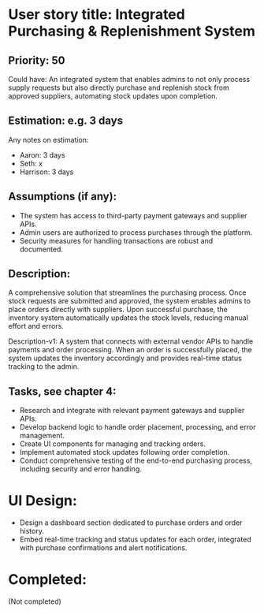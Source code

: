 # User story title: Integrated Purchasing & Replenishment System

## Priority: 50
Could have:
An integrated system that enables admins to not only process supply requests but also directly purchase and replenish stock from approved suppliers, automating stock updates upon completion.

## Estimation: e.g. 3 days
Any notes on estimation:
* Aaron: 3 days
* Seth: x
* Harrison: 3 days

## Assumptions (if any):
- The system has access to third-party payment gateways and supplier APIs.
- Admin users are authorized to process purchases through the platform.
- Security measures for handling transactions are robust and documented.

## Description:
A comprehensive solution that streamlines the purchasing process. Once stock requests are submitted and approved, the system enables admins to place orders directly with suppliers. Upon successful purchase, the inventory system automatically updates the stock levels, reducing manual effort and errors.

Description-v1:
A system that connects with external vendor APIs to handle payments and order processing. When an order is successfully placed, the system updates the inventory accordingly and provides real-time status tracking to the admin.

## Tasks, see chapter 4:
- Research and integrate with relevant payment gateways and supplier APIs.
- Develop backend logic to handle order placement, processing, and error management.
- Create UI components for managing and tracking orders.
- Implement automated stock updates following order completion.
- Conduct comprehensive testing of the end-to-end purchasing process, including security and error handling.

# UI Design:
- Design a dashboard section dedicated to purchase orders and order history.
- Embed real-time tracking and status updates for each order, integrated with purchase confirmations and alert notifications.

# Completed:
(Not completed)
